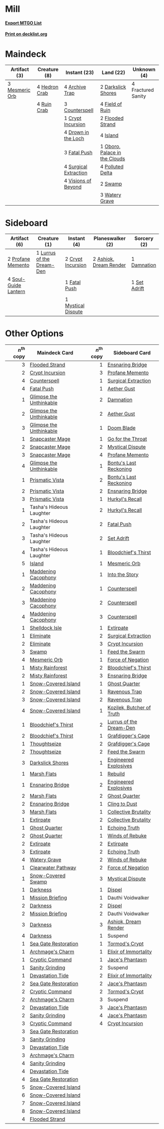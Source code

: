# Mill

#### [Export MTGO List](../collection/Mill/Mill.txt)
#### [Print on decklist.org](http://decklist.org/?deckmain=4%09Archive%20Trap%0A3%09Counterspell%0A1%09Crypt%20Incursion%0A2%09Darkslick%20Shores%0A4%09Drown%20in%20the%20Loch%0A3%09Fatal%20Push%0A4%09Field%20of%20Ruin%0A2%09Flooded%20Strand%0A4%09Fractured%20Sanity%0A4%09Hedron%20Crab%0A4%09Island%0A3%09Mesmeric%20Orb%0A1%09Oboro,%20Palace%20in%20the%20Clouds%0A4%09Polluted%20Delta%0A4%09Ruin%20Crab%0A4%09Surgical%20Extraction%0A2%09Swamp%0A4%09Visions%20of%20Beyond%0A3%09Watery%20Grave&deckside=2%09Ashiok,%20Dream%20Render%0A2%09Crypt%20Incursion%0A1%09Damnation%0A1%09Fatal%20Push%0A1%09Lurrus%20of%20the%20Dream-Den%0A1%09Mystical%20Dispute%0A2%09Profane%20Memento%0A1%09Set%20Adrift%0A4%09Soul-Guide%20Lantern)
# Maindeck

|                                      Artifact (3)                                      |                                      Creature (8)                                      |                                          Instant (23)                                          |                                               Land (22)                                               |   Unknown (4)    |
|----------------------------------------------------------------------------------------|----------------------------------------------------------------------------------------|------------------------------------------------------------------------------------------------|-------------------------------------------------------------------------------------------------------|------------------|
|3 [Mesmeric Orb](http://gatherer.wizards.com/Pages/Card/Details.aspx?multiverseid=30008)|4 [Hedron Crab](http://gatherer.wizards.com/Pages/Card/Details.aspx?multiverseid=180348)|4 [Archive Trap](http://gatherer.wizards.com/Pages/Card/Details.aspx?multiverseid=197538)       |2 [Darkslick Shores](http://gatherer.wizards.com/Pages/Card/Details.aspx?multiverseid=209400)          |4 Fractured Sanity|
|                                                                                        |4 [Ruin Crab](http://gatherer.wizards.com/Pages/Card/Details.aspx?multiverseid=495191)  |3 [Counterspell](http://gatherer.wizards.com/Pages/Card/Details.aspx?multiverseid=699)          |4 [Field of Ruin](http://gatherer.wizards.com/Pages/Card/Details.aspx?multiverseid=435415)             |                  |
|                                                                                        |                                                                                        |1 [Crypt Incursion](http://gatherer.wizards.com/Pages/Card/Details.aspx?multiverseid=369056)    |2 [Flooded Strand](http://gatherer.wizards.com/Pages/Card/Details.aspx?multiverseid=405098)            |                  |
|                                                                                        |                                                                                        |4 [Drown in the Loch](http://gatherer.wizards.com/Pages/Card/Details.aspx?multiverseid=473150)  |4 [Island](http://gatherer.wizards.com/Pages/Card/Details.aspx?multiverseid=439857)                    |                  |
|                                                                                        |                                                                                        |3 [Fatal Push](http://gatherer.wizards.com/Pages/Card/Details.aspx?multiverseid=423724)         |1 [Oboro, Palace in the Clouds](http://gatherer.wizards.com/Pages/Card/Details.aspx?multiverseid=74206)|                  |
|                                                                                        |                                                                                        |4 [Surgical Extraction](http://gatherer.wizards.com/Pages/Card/Details.aspx?multiverseid=397706)|4 [Polluted Delta](http://gatherer.wizards.com/Pages/Card/Details.aspx?multiverseid=405104)            |                  |
|                                                                                        |                                                                                        |4 [Visions of Beyond](http://gatherer.wizards.com/Pages/Card/Details.aspx?multiverseid=220226)  |2 [Swamp](http://gatherer.wizards.com/Pages/Card/Details.aspx?multiverseid=439858)                     |                  |
|                                                                                        |                                                                                        |                                                                                                |3 [Watery Grave](http://gatherer.wizards.com/Pages/Card/Details.aspx?multiverseid=405114)              |                  |


# Sideboard

|                                         Artifact (6)                                          |                                            Creature (1)                                            |                                         Instant (4)                                         |                                        Planeswalker (2)                                         |                                      Sorcery (2)                                      |
|-----------------------------------------------------------------------------------------------|----------------------------------------------------------------------------------------------------|---------------------------------------------------------------------------------------------|-------------------------------------------------------------------------------------------------|---------------------------------------------------------------------------------------|
|2 [Profane Memento](http://gatherer.wizards.com/Pages/Card/Details.aspx?multiverseid=383353)   |1 [Lurrus of the Dream-Den](http://gatherer.wizards.com/Pages/Card/Details.aspx?multiverseid=479746)|2 [Crypt Incursion](http://gatherer.wizards.com/Pages/Card/Details.aspx?multiverseid=369056) |2 [Ashiok, Dream Render](http://gatherer.wizards.com/Pages/Card/Details.aspx?multiverseid=461155)|1 [Damnation](http://gatherer.wizards.com/Pages/Card/Details.aspx?multiverseid=425888) |
|4 [Soul-Guide Lantern](http://gatherer.wizards.com/Pages/Card/Details.aspx?multiverseid=476488)|                                                                                                    |1 [Fatal Push](http://gatherer.wizards.com/Pages/Card/Details.aspx?multiverseid=423724)      |                                                                                                 |1 [Set Adrift](http://gatherer.wizards.com/Pages/Card/Details.aspx?multiverseid=386661)|
|                                                                                               |                                                                                                    |1 [Mystical Dispute](http://gatherer.wizards.com/Pages/Card/Details.aspx?multiverseid=473020)|                                                                                                 |                                                                                       |


# Other Options

|*n*<sup>th</sup> copy|                                          Maindeck Card                                           |*n*<sup>th</sup> copy|                                           Sideboard Card                                           |
|--------------------:|--------------------------------------------------------------------------------------------------|--------------------:|----------------------------------------------------------------------------------------------------|
|                    3|[Flooded Strand](http://gatherer.wizards.com/Pages/Card/Details.aspx?multiverseid=405098)         |                    1|[Ensnaring Bridge](http://gatherer.wizards.com/Pages/Card/Details.aspx?multiverseid=15866)          |
|                    2|[Crypt Incursion](http://gatherer.wizards.com/Pages/Card/Details.aspx?multiverseid=369056)        |                    3|[Profane Memento](http://gatherer.wizards.com/Pages/Card/Details.aspx?multiverseid=383353)          |
|                    4|[Counterspell](http://gatherer.wizards.com/Pages/Card/Details.aspx?multiverseid=699)              |                    1|[Surgical Extraction](http://gatherer.wizards.com/Pages/Card/Details.aspx?multiverseid=397706)      |
|                    4|[Fatal Push](http://gatherer.wizards.com/Pages/Card/Details.aspx?multiverseid=423724)             |                    1|[Aether Gust](http://gatherer.wizards.com/Pages/Card/Details.aspx?multiverseid=466796)              |
|                    1|[Glimpse the Unthinkable](http://gatherer.wizards.com/Pages/Card/Details.aspx?multiverseid=455918)|                    2|[Damnation](http://gatherer.wizards.com/Pages/Card/Details.aspx?multiverseid=425888)                |
|                    2|[Glimpse the Unthinkable](http://gatherer.wizards.com/Pages/Card/Details.aspx?multiverseid=455918)|                    2|[Aether Gust](http://gatherer.wizards.com/Pages/Card/Details.aspx?multiverseid=466796)              |
|                    3|[Glimpse the Unthinkable](http://gatherer.wizards.com/Pages/Card/Details.aspx?multiverseid=455918)|                    1|[Doom Blade](http://gatherer.wizards.com/Pages/Card/Details.aspx?multiverseid=247322)               |
|                    1|[Snapcaster Mage](http://gatherer.wizards.com/Pages/Card/Details.aspx?multiverseid=227676)        |                    1|[Go for the Throat](http://gatherer.wizards.com/Pages/Card/Details.aspx?multiverseid=433046)        |
|                    2|[Snapcaster Mage](http://gatherer.wizards.com/Pages/Card/Details.aspx?multiverseid=227676)        |                    2|[Mystical Dispute](http://gatherer.wizards.com/Pages/Card/Details.aspx?multiverseid=473020)         |
|                    3|[Snapcaster Mage](http://gatherer.wizards.com/Pages/Card/Details.aspx?multiverseid=227676)        |                    4|[Profane Memento](http://gatherer.wizards.com/Pages/Card/Details.aspx?multiverseid=383353)          |
|                    4|[Glimpse the Unthinkable](http://gatherer.wizards.com/Pages/Card/Details.aspx?multiverseid=455918)|                    1|[Bontu's Last Reckoning](http://gatherer.wizards.com/Pages/Card/Details.aspx?multiverseid=430749)   |
|                    1|[Prismatic Vista](http://gatherer.wizards.com/Pages/Card/Details.aspx?multiverseid=464193)        |                    2|[Bontu's Last Reckoning](http://gatherer.wizards.com/Pages/Card/Details.aspx?multiverseid=430749)   |
|                    2|[Prismatic Vista](http://gatherer.wizards.com/Pages/Card/Details.aspx?multiverseid=464193)        |                    2|[Ensnaring Bridge](http://gatherer.wizards.com/Pages/Card/Details.aspx?multiverseid=15866)          |
|                    3|[Prismatic Vista](http://gatherer.wizards.com/Pages/Card/Details.aspx?multiverseid=464193)        |                    1|[Hurkyl's Recall](http://gatherer.wizards.com/Pages/Card/Details.aspx?multiverseid=135260)          |
|                    1|Tasha's Hideous Laughter                                                                          |                    2|[Hurkyl's Recall](http://gatherer.wizards.com/Pages/Card/Details.aspx?multiverseid=135260)          |
|                    2|Tasha's Hideous Laughter                                                                          |                    2|[Fatal Push](http://gatherer.wizards.com/Pages/Card/Details.aspx?multiverseid=423724)               |
|                    3|Tasha's Hideous Laughter                                                                          |                    2|[Set Adrift](http://gatherer.wizards.com/Pages/Card/Details.aspx?multiverseid=386661)               |
|                    4|Tasha's Hideous Laughter                                                                          |                    1|[Bloodchief's Thirst](http://gatherer.wizards.com/Pages/Card/Details.aspx?multiverseid=491729)      |
|                    5|[Island](http://gatherer.wizards.com/Pages/Card/Details.aspx?multiverseid=439857)                 |                    1|[Mesmeric Orb](http://gatherer.wizards.com/Pages/Card/Details.aspx?multiverseid=30008)              |
|                    1|[Maddening Cacophony](http://gatherer.wizards.com/Pages/Card/Details.aspx?multiverseid=495612)    |                    1|[Into the Story](http://gatherer.wizards.com/Pages/Card/Details.aspx?multiverseid=473012)           |
|                    2|[Maddening Cacophony](http://gatherer.wizards.com/Pages/Card/Details.aspx?multiverseid=495612)    |                    1|[Counterspell](http://gatherer.wizards.com/Pages/Card/Details.aspx?multiverseid=699)                |
|                    3|[Maddening Cacophony](http://gatherer.wizards.com/Pages/Card/Details.aspx?multiverseid=495612)    |                    2|[Counterspell](http://gatherer.wizards.com/Pages/Card/Details.aspx?multiverseid=699)                |
|                    4|[Maddening Cacophony](http://gatherer.wizards.com/Pages/Card/Details.aspx?multiverseid=495612)    |                    3|[Counterspell](http://gatherer.wizards.com/Pages/Card/Details.aspx?multiverseid=699)                |
|                    1|[Shelldock Isle](http://gatherer.wizards.com/Pages/Card/Details.aspx?multiverseid=146178)         |                    1|[Extirpate](http://gatherer.wizards.com/Pages/Card/Details.aspx?multiverseid=370384)                |
|                    1|[Eliminate](http://gatherer.wizards.com/Pages/Card/Details.aspx?multiverseid=485420)              |                    2|[Surgical Extraction](http://gatherer.wizards.com/Pages/Card/Details.aspx?multiverseid=397706)      |
|                    2|[Eliminate](http://gatherer.wizards.com/Pages/Card/Details.aspx?multiverseid=485420)              |                    3|[Crypt Incursion](http://gatherer.wizards.com/Pages/Card/Details.aspx?multiverseid=369056)          |
|                    3|[Swamp](http://gatherer.wizards.com/Pages/Card/Details.aspx?multiverseid=439858)                  |                    1|[Feed the Swarm](http://gatherer.wizards.com/Pages/Card/Details.aspx?multiverseid=491737)           |
|                    4|[Mesmeric Orb](http://gatherer.wizards.com/Pages/Card/Details.aspx?multiverseid=30008)            |                    1|[Force of Negation](http://gatherer.wizards.com/Pages/Card/Details.aspx?multiverseid=464001)        |
|                    1|[Misty Rainforest](http://gatherer.wizards.com/Pages/Card/Details.aspx?multiverseid=405102)       |                    2|[Bloodchief's Thirst](http://gatherer.wizards.com/Pages/Card/Details.aspx?multiverseid=491729)      |
|                    2|[Misty Rainforest](http://gatherer.wizards.com/Pages/Card/Details.aspx?multiverseid=405102)       |                    3|[Ensnaring Bridge](http://gatherer.wizards.com/Pages/Card/Details.aspx?multiverseid=15866)          |
|                    1|[Snow-Covered Island](http://gatherer.wizards.com/Pages/Card/Details.aspx?multiverseid=121130)    |                    1|[Ghost Quarter](http://gatherer.wizards.com/Pages/Card/Details.aspx?multiverseid=389534)            |
|                    2|[Snow-Covered Island](http://gatherer.wizards.com/Pages/Card/Details.aspx?multiverseid=121130)    |                    1|[Ravenous Trap](http://gatherer.wizards.com/Pages/Card/Details.aspx?multiverseid=197537)            |
|                    3|[Snow-Covered Island](http://gatherer.wizards.com/Pages/Card/Details.aspx?multiverseid=121130)    |                    2|[Ravenous Trap](http://gatherer.wizards.com/Pages/Card/Details.aspx?multiverseid=197537)            |
|                    4|[Snow-Covered Island](http://gatherer.wizards.com/Pages/Card/Details.aspx?multiverseid=121130)    |                    1|[Kozilek, Butcher of Truth](http://gatherer.wizards.com/Pages/Card/Details.aspx?multiverseid=397668)|
|                    1|[Bloodchief's Thirst](http://gatherer.wizards.com/Pages/Card/Details.aspx?multiverseid=491729)    |                    2|[Lurrus of the Dream-Den](http://gatherer.wizards.com/Pages/Card/Details.aspx?multiverseid=479746)  |
|                    2|[Bloodchief's Thirst](http://gatherer.wizards.com/Pages/Card/Details.aspx?multiverseid=491729)    |                    1|[Grafdigger's Cage](http://gatherer.wizards.com/Pages/Card/Details.aspx?multiverseid=278452)        |
|                    1|[Thoughtseize](http://gatherer.wizards.com/Pages/Card/Details.aspx?multiverseid=438676)           |                    2|[Grafdigger's Cage](http://gatherer.wizards.com/Pages/Card/Details.aspx?multiverseid=278452)        |
|                    2|[Thoughtseize](http://gatherer.wizards.com/Pages/Card/Details.aspx?multiverseid=438676)           |                    2|[Feed the Swarm](http://gatherer.wizards.com/Pages/Card/Details.aspx?multiverseid=491737)           |
|                    3|[Darkslick Shores](http://gatherer.wizards.com/Pages/Card/Details.aspx?multiverseid=209400)       |                    1|[Engineered Explosives](http://gatherer.wizards.com/Pages/Card/Details.aspx?multiverseid=50139)     |
|                    1|[Marsh Flats](http://gatherer.wizards.com/Pages/Card/Details.aspx?multiverseid=405101)            |                    1|[Rebuild](http://gatherer.wizards.com/Pages/Card/Details.aspx?multiverseid=464015)                  |
|                    1|[Ensnaring Bridge](http://gatherer.wizards.com/Pages/Card/Details.aspx?multiverseid=15866)        |                    2|[Engineered Explosives](http://gatherer.wizards.com/Pages/Card/Details.aspx?multiverseid=50139)     |
|                    2|[Marsh Flats](http://gatherer.wizards.com/Pages/Card/Details.aspx?multiverseid=405101)            |                    2|[Ghost Quarter](http://gatherer.wizards.com/Pages/Card/Details.aspx?multiverseid=389534)            |
|                    2|[Ensnaring Bridge](http://gatherer.wizards.com/Pages/Card/Details.aspx?multiverseid=15866)        |                    1|[Cling to Dust](http://gatherer.wizards.com/Pages/Card/Details.aspx?multiverseid=476338)            |
|                    3|[Marsh Flats](http://gatherer.wizards.com/Pages/Card/Details.aspx?multiverseid=405101)            |                    1|[Collective Brutality](http://gatherer.wizards.com/Pages/Card/Details.aspx?multiverseid=414380)     |
|                    1|[Extirpate](http://gatherer.wizards.com/Pages/Card/Details.aspx?multiverseid=370384)              |                    2|[Collective Brutality](http://gatherer.wizards.com/Pages/Card/Details.aspx?multiverseid=414380)     |
|                    1|[Ghost Quarter](http://gatherer.wizards.com/Pages/Card/Details.aspx?multiverseid=389534)          |                    1|[Echoing Truth](http://gatherer.wizards.com/Pages/Card/Details.aspx?multiverseid=405212)            |
|                    2|[Ghost Quarter](http://gatherer.wizards.com/Pages/Card/Details.aspx?multiverseid=389534)          |                    1|[Winds of Rebuke](http://gatherer.wizards.com/Pages/Card/Details.aspx?multiverseid=426778)          |
|                    2|[Extirpate](http://gatherer.wizards.com/Pages/Card/Details.aspx?multiverseid=370384)              |                    2|[Extirpate](http://gatherer.wizards.com/Pages/Card/Details.aspx?multiverseid=370384)                |
|                    3|[Extirpate](http://gatherer.wizards.com/Pages/Card/Details.aspx?multiverseid=370384)              |                    2|[Echoing Truth](http://gatherer.wizards.com/Pages/Card/Details.aspx?multiverseid=405212)            |
|                    4|[Watery Grave](http://gatherer.wizards.com/Pages/Card/Details.aspx?multiverseid=405114)           |                    2|[Winds of Rebuke](http://gatherer.wizards.com/Pages/Card/Details.aspx?multiverseid=426778)          |
|                    1|[Clearwater Pathway](http://gatherer.wizards.com/Pages/Card/Details.aspx?multiverseid=491913)     |                    2|[Force of Negation](http://gatherer.wizards.com/Pages/Card/Details.aspx?multiverseid=464001)        |
|                    1|[Snow-Covered Swamp](http://gatherer.wizards.com/Pages/Card/Details.aspx?multiverseid=121256)     |                    3|[Mystical Dispute](http://gatherer.wizards.com/Pages/Card/Details.aspx?multiverseid=473020)         |
|                    1|[Darkness](http://gatherer.wizards.com/Pages/Card/Details.aspx?multiverseid=1434)                 |                    1|[Dispel](http://gatherer.wizards.com/Pages/Card/Details.aspx?multiverseid=401858)                   |
|                    1|[Mission Briefing](http://gatherer.wizards.com/Pages/Card/Details.aspx?multiverseid=452794)       |                    1|Dauthi Voidwalker                                                                                   |
|                    2|[Darkness](http://gatherer.wizards.com/Pages/Card/Details.aspx?multiverseid=1434)                 |                    2|[Dispel](http://gatherer.wizards.com/Pages/Card/Details.aspx?multiverseid=401858)                   |
|                    2|[Mission Briefing](http://gatherer.wizards.com/Pages/Card/Details.aspx?multiverseid=452794)       |                    2|Dauthi Voidwalker                                                                                   |
|                    3|[Darkness](http://gatherer.wizards.com/Pages/Card/Details.aspx?multiverseid=1434)                 |                    3|[Ashiok, Dream Render](http://gatherer.wizards.com/Pages/Card/Details.aspx?multiverseid=461155)     |
|                    4|[Darkness](http://gatherer.wizards.com/Pages/Card/Details.aspx?multiverseid=1434)                 |                    1|Suspend                                                                                             |
|                    1|[Sea Gate Restoration](http://gatherer.wizards.com/Pages/Card/Details.aspx?multiverseid=491706)   |                    1|[Tormod's Crypt](http://gatherer.wizards.com/Pages/Card/Details.aspx?multiverseid=389723)           |
|                    1|[Archmage's Charm](http://gatherer.wizards.com/Pages/Card/Details.aspx?multiverseid=463989)       |                    1|[Elixir of Immortality](http://gatherer.wizards.com/Pages/Card/Details.aspx?multiverseid=222711)    |
|                    1|[Cryptic Command](http://gatherer.wizards.com/Pages/Card/Details.aspx?multiverseid=438614)        |                    1|[Jace's Phantasm](http://gatherer.wizards.com/Pages/Card/Details.aspx?multiverseid=380245)          |
|                    1|[Sanity Grinding](http://gatherer.wizards.com/Pages/Card/Details.aspx?multiverseid=157204)        |                    2|Suspend                                                                                             |
|                    1|[Devastation Tide](http://gatherer.wizards.com/Pages/Card/Details.aspx?multiverseid=275720)       |                    2|[Elixir of Immortality](http://gatherer.wizards.com/Pages/Card/Details.aspx?multiverseid=222711)    |
|                    2|[Sea Gate Restoration](http://gatherer.wizards.com/Pages/Card/Details.aspx?multiverseid=491706)   |                    2|[Jace's Phantasm](http://gatherer.wizards.com/Pages/Card/Details.aspx?multiverseid=380245)          |
|                    2|[Cryptic Command](http://gatherer.wizards.com/Pages/Card/Details.aspx?multiverseid=438614)        |                    2|[Tormod's Crypt](http://gatherer.wizards.com/Pages/Card/Details.aspx?multiverseid=389723)           |
|                    2|[Archmage's Charm](http://gatherer.wizards.com/Pages/Card/Details.aspx?multiverseid=463989)       |                    3|Suspend                                                                                             |
|                    2|[Devastation Tide](http://gatherer.wizards.com/Pages/Card/Details.aspx?multiverseid=275720)       |                    3|[Jace's Phantasm](http://gatherer.wizards.com/Pages/Card/Details.aspx?multiverseid=380245)          |
|                    2|[Sanity Grinding](http://gatherer.wizards.com/Pages/Card/Details.aspx?multiverseid=157204)        |                    4|[Jace's Phantasm](http://gatherer.wizards.com/Pages/Card/Details.aspx?multiverseid=380245)          |
|                    3|[Cryptic Command](http://gatherer.wizards.com/Pages/Card/Details.aspx?multiverseid=438614)        |                    4|[Crypt Incursion](http://gatherer.wizards.com/Pages/Card/Details.aspx?multiverseid=369056)          |
|                    3|[Sea Gate Restoration](http://gatherer.wizards.com/Pages/Card/Details.aspx?multiverseid=491706)   |                     |                                                                                                    |
|                    3|[Sanity Grinding](http://gatherer.wizards.com/Pages/Card/Details.aspx?multiverseid=157204)        |                     |                                                                                                    |
|                    3|[Devastation Tide](http://gatherer.wizards.com/Pages/Card/Details.aspx?multiverseid=275720)       |                     |                                                                                                    |
|                    3|[Archmage's Charm](http://gatherer.wizards.com/Pages/Card/Details.aspx?multiverseid=463989)       |                     |                                                                                                    |
|                    4|[Sanity Grinding](http://gatherer.wizards.com/Pages/Card/Details.aspx?multiverseid=157204)        |                     |                                                                                                    |
|                    4|[Devastation Tide](http://gatherer.wizards.com/Pages/Card/Details.aspx?multiverseid=275720)       |                     |                                                                                                    |
|                    4|[Sea Gate Restoration](http://gatherer.wizards.com/Pages/Card/Details.aspx?multiverseid=491706)   |                     |                                                                                                    |
|                    5|[Snow-Covered Island](http://gatherer.wizards.com/Pages/Card/Details.aspx?multiverseid=121130)    |                     |                                                                                                    |
|                    6|[Snow-Covered Island](http://gatherer.wizards.com/Pages/Card/Details.aspx?multiverseid=121130)    |                     |                                                                                                    |
|                    7|[Snow-Covered Island](http://gatherer.wizards.com/Pages/Card/Details.aspx?multiverseid=121130)    |                     |                                                                                                    |
|                    8|[Snow-Covered Island](http://gatherer.wizards.com/Pages/Card/Details.aspx?multiverseid=121130)    |                     |                                                                                                    |
|                    4|[Flooded Strand](http://gatherer.wizards.com/Pages/Card/Details.aspx?multiverseid=405098)         |                     |                                                                                                    |

